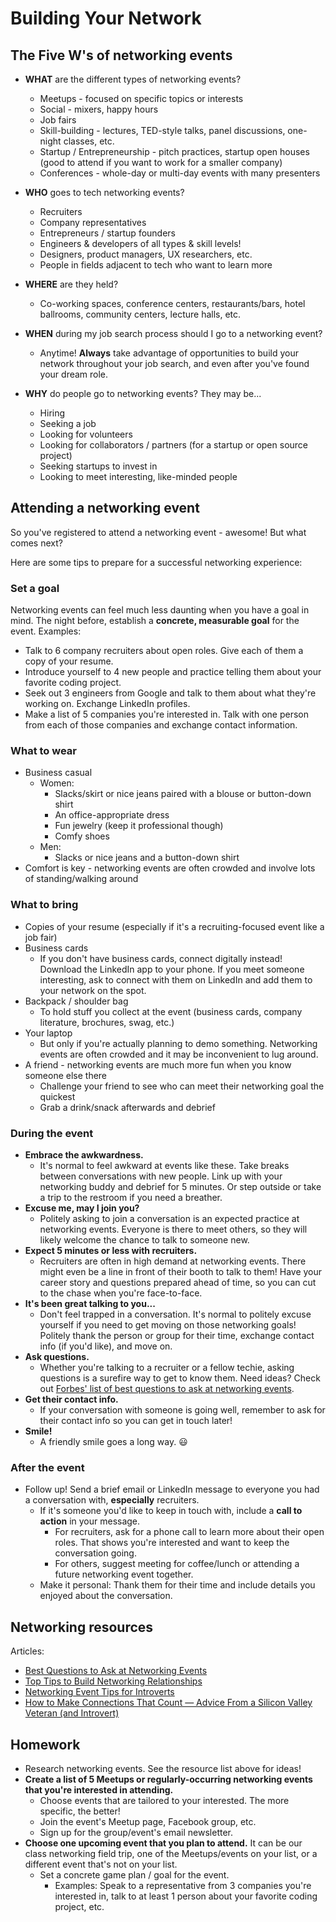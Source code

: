 <!-- {% include "/includes/header.md" %} -->

# Building Your Network

## The Five W's of networking events

* **WHAT** are the different types of networking events?
  * Meetups - focused on specific topics or interests
  * Social - mixers, happy hours
  * Job fairs
  * Skill-building - lectures, TED-style talks, panel discussions, one-night classes, etc.
  * Startup / Entrepreneurship - pitch practices, startup open houses (good to attend if you want to work for a smaller company)
  * Conferences - whole-day or multi-day events with many presenters

* **WHO** goes to tech networking events?
  * Recruiters
  * Company representatives
  * Entrepreneurs / startup founders
  * Engineers & developers of all types & skill levels!
  * Designers, product managers, UX researchers, etc.
  * People in fields adjacent to tech who want to learn more

* **WHERE** are they held?
  * Co-working spaces, conference centers, restaurants/bars, hotel ballrooms, community centers, lecture halls, etc.

* **WHEN** during my job search process should I go to a networking event?
  * Anytime! **Always** take advantage of opportunities to build your network throughout your job search, and even after you've found your dream role.
  
* **WHY** do people go to networking events? They may be...
  * Hiring
  * Seeking a job
  * Looking for volunteers
  * Looking for collaborators / partners (for a startup or open source project)
  * Seeking startups to invest in
  * Looking to meet interesting, like-minded people
  
## Attending a networking event

So you've registered to attend a networking event - awesome! But what comes next?

Here are some tips to prepare for a successful networking experience:

### Set a goal

Networking events can feel much less daunting when you have a goal in mind. The night before, establish a **concrete, measurable goal** for the event. Examples:

* Talk to 6 company recruiters about open roles. Give each of them a copy of your resume.
* Introduce yourself to 4 new people and practice telling them about your favorite coding project.
* Seek out 3 engineers from Google and talk to them about what they're working on. Exchange LinkedIn profiles.
* Make a list of 5 companies you're interested in. Talk with one person from each of those companies and exchange contact information.

### What to wear

* Business casual
  * Women:
    * Slacks/skirt or nice jeans paired with a blouse or button-down shirt
    * An office-appropriate dress
    * Fun jewelry (keep it professional though)
    * Comfy shoes
  * Men:
    * Slacks or nice jeans and a button-down shirt
* Comfort is key - networking events are often crowded and involve lots of standing/walking around

### What to bring

* Copies of your resume (especially if it's a recruiting-focused event like a job fair)
* Business cards
  * If you don't have business cards, connect digitally instead! Download the LinkedIn app to your phone. If you meet someone interesting, ask to connect with them on LinkedIn and add them to your network on the spot.
* Backpack / shoulder bag
  * To hold stuff you collect at the event (business cards, company literature, brochures, swag, etc.)
* Your laptop
  * But only if you're actually planning to demo something. Networking events are often crowded and it may be inconvenient to lug around.
* A friend - networking events are much more fun when you know someone else there
  * Challenge your friend to see who can meet their networking goal the quickest
  * Grab a drink/snack afterwards and debrief
  
### During the event

* **Embrace the awkwardness.**
  * It's normal to feel awkward at events like these. Take breaks between conversations with new people. Link up with your networking buddy and debrief for 5 minutes. Or step outside or take a trip to the restroom if you need a breather.
* **Excuse me, may I join you?**
  * Politely asking to join a conversation is an expected practice at networking events. Everyone is there to meet others, so they will likely welcome the chance to talk to someone new.
* **Expect 5 minutes or less with recruiters.**
  * Recruiters are often in high demand at networking events. There might even be a line in front of their booth to talk to them! Have your career story and questions prepared ahead of time, so you can cut to the chase when you're face-to-face.
* **It's been great talking to you...**
  * Don't feel trapped in a conversation. It's normal to politely excuse yourself if you need to get moving on those networking goals! Politely thank the person or group for their time, exchange contact info (if you'd like), and move on.
* **Ask questions.**
  * Whether you're talking to a recruiter or a fellow techie, asking questions is a surefire way to get to know them. Need ideas? Check out [Forbes' list of best questions to ask at networking events](https://www.forbes.com/sites/elanagross/2016/05/30/the-best-questions-to-ask-at-networking-events/#7ec63ad4802a).
* **Get their contact info.**
  * If your conversation with someone is going well, remember to ask for their contact info so you can get in touch later!
* **Smile!**
  * A friendly smile goes a long way. 😃

### After the event

* Follow up! Send a brief email or LinkedIn message to everyone you had a conversation with, **especially** recruiters.
  * If it's someone you'd like to keep in touch with, include a **call to action** in your message.
    * For recruiters, ask for a phone call to learn more about their open roles. That shows you're interested and want to keep the conversation going.
    * For others, suggest meeting for coffee/lunch or attending a future networking event together.
  * Make it personal: Thank them for their time and include details you enjoyed about the conversation.

<!--## Networking events-->

<!--
Event calendars:
* [Capital Factory](https://www.capitalfactory.com/events/)
* [Built In Austin](https://www.builtinaustin.com/events)
* [Austin Tech Events Network](https://techeventsnetwork.com/cities/austin/)
* [Austin Tech Alliance](https://www.austintech.org/events/)
* [Eventbrite](https://www.eventbrite.com/d/tx--austin/events/)

Meetups:
* [Austin Node.js](https://www.meetup.com/austinnodejs/)
* [Downtown ReactJS Meetup](https://www.meetup.com/ReactJS-ATX/)
* [Bleeding Edge Web](https://www.meetup.com/bleeding-edge-web/) - news & products for modern web developers
* [Women Who Code Austin](https://www.meetup.com/Women-Who-Code-Austin/)
* [Austin Hispanic Hackers](https://www.meetup.com/Austin-Hispanic-Hackers-Meetup/)
* [EdTech Austin](https://www.meetup.com/edtechaustin/) - education & technology
* [Austin Music Tech Meetup](https://www.meetup.com/Austin-Music-Tech-Meetup/)
* [Open Austin](https://www.meetup.com/Open-Austin/) - open government, open data, & civic technology
* And many, many more on [Meetup.com](https://www.meetup.com/)...

Newsletters:
* [Austin Startup Digest](https://www.startupdigest.com/digests/austin) - weekly job listings, events, articles
* [Austin Tech Events newsletter](https://techeventsnetwork.com/cities/austin/) - weekly list of local events
* [Capital Factory newsletter](https://www.capitalfactory.com/) - scroll to the bottom of homepage for newsletter sign-up
-->

## Networking resources

Articles:
* [Best Questions to Ask at Networking Events](https://www.forbes.com/sites/elanagross/2016/05/30/the-best-questions-to-ask-at-networking-events/#7ec63ad4802a)
* [Top Tips to Build Networking Relationships](https://www.newtechnorthwest.com/how-to-network-the-top-24-tips-to-build-networking-relationships/)
* [Networking Event Tips for Introverts](https://www.createcultivate.com/blog/2019/2/14/5-networking-event-tips-for-introverts)
* [How to Make Connections That Count — Advice From a Silicon Valley Veteran (and Introvert)](https://firstround.com/review/how-to-make-connections-that-count-advice-from-a-silicon-valley-veteran-and-introvert/)
<!--
## Class discussion-->

<!--**Today's Topic:** Networking resources & sharing

* Have you attended a networking event recently? If so:
  * Who was there? Who did you meet and talk to?
  * What did you enjoy / find useful about the event?
  * What could be improved about the event?
  * If this event was held again, would you return?
* Where do you go to find out about tech-related events in Austin?
* Are there any Meetup groups or community organizations that have been helpful to your job search?
-->
## Homework

* Research networking events. See the resource list above for ideas!
* **Create a list of 5 Meetups or regularly-occurring networking events that you're interested in attending.**
  * Choose events that are tailored to your interested. The more specific, the better!
  * Join the event's Meetup page, Facebook group, etc.
  * Sign up for the group/event's email newsletter.
* **Choose one upcoming event that you plan to attend.** It can be our class networking field trip, one of the Meetups/events on your list, or a different event that's not on your list.
  * Set a concrete game plan / goal for the event.
    * Examples: Speak to a representative from 3 companies you're interested in, talk to at least 1 person about your favorite coding project, etc.

<!-- {% include "/includes/footer.md" %} -->
